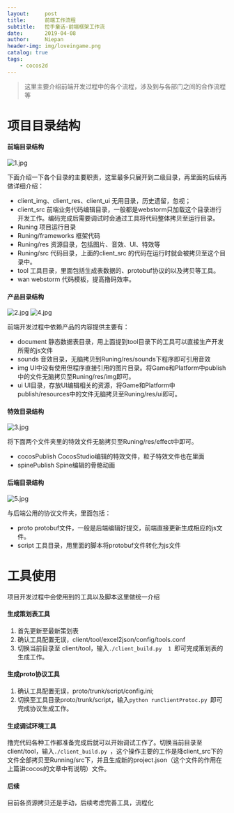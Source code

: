 ```yaml
---
layout:     post
title:      前端工作流程
subtitle:   拉手童话-前端框架工作流
date:       2019-04-08
author:     Niepan
header-img: img/loveingame.png
catalog: true
tags:
    - cocos2d
---
```

> 这里主要介绍前端开发过程中的各个流程，涉及到与各部门之间的合作流程等



# 项目目录结构

#### 前端目录结构
![1.jpg](https://upload-images.jianshu.io/upload_images/1874051-3e0d36805735f4e4.jpg?imageMogr2/auto-orient/strip%7CimageView2/2/w/1240)

下面介绍一下各个目录的主要职责，这里最多只展开到二级目录，再里面的后续再做详细介绍：
- client_img、client_res、client_ui 无用目录，历史遗留，忽视；
- client_src 前端业务代码编辑目录，一般都是webstorm只加载这个目录进行开发工作。编码完成后需要调试时会通过工具将代码整体拷贝至运行目录。
- Runing 项目运行目录
- Runing/frameworks 框架代码
- Runing/res 资源目录，包括图片、音效、UI、特效等
- Runing/src 代码目录，上面的client_src 的代码在运行时就会被拷贝至这个目录中。
- tool 工具目录，里面包括生成表数据的、protobuf协议的以及拷贝等工具。
- wan webstorm 代码模板，提高撸码效率。

#### 产品目录结构

![2.jpg](https://upload-images.jianshu.io/upload_images/1874051-d437cd0ead5723b7.jpg?imageMogr2/auto-orient/strip%7CimageView2/2/w/1240)
![4.jpg](https://upload-images.jianshu.io/upload_images/1874051-16c095a9a4e51518.jpg?imageMogr2/auto-orient/strip%7CimageView2/2/w/1240)

前端开发过程中依赖产品的内容提供主要有：
- document 静态数据表目录，用上面提到tool目录下的工具可以直接生产开发所需的js文件
- sounds 音效目录，无脑拷贝到Runing/res/sounds下程序即可引用音效
- img UI中没有使用但程序直接引用的图片目录。将Game和Platform中publish中的文件无脑拷贝至Runing/res/img即可。
- ui UI目录，存放UI编辑相关的资源，将Game和Platform中publish/resources中的文件无脑拷贝至Runing/res/ui即可。

#### 特效目录结构

![3.jpg](https://upload-images.jianshu.io/upload_images/1874051-b0a6f2c0d976a34b.jpg?imageMogr2/auto-orient/strip%7CimageView2/2/w/1240)

将下面两个文件夹里的特效文件无脑拷贝至Runing/res/effect中即可。
- cocosPublish CocosStudio编辑的特效文件，粒子特效文件也在里面
- spinePublish  Spine编辑的骨骼动画

#### 后端目录结构

![5.jpg](https://upload-images.jianshu.io/upload_images/1874051-351835295980186f.jpg?imageMogr2/auto-orient/strip%7CimageView2/2/w/1240)

与后端公用的协议文件夹，里面包括：
- proto protobuf文件，一般是后端编辑好提交，前端直接更新生成相应的js文件。
- script 工具目录，用里面的脚本将protobuf文件转化为js文件

# 工具使用
项目开发过程中会使用到的工具以及脚本这里做统一介绍

#### 生成策划表工具
1. 首先更新至最新策划表
2. 确认工具配置无误，client/tool/excel2json/config/tools.conf
3. 切换当前目录至 client/tool，输入```./client_build.py  1 ```即可完成策划表的生成工作。

#### 生成proto协议工具
1. 确认工具配置无误，proto/trunk/script/config.ini;
2. 切换至工具目录proto/trunk/script，输入```python runClientProtoc.py ```即可完成协议生成工作。

#### 生成调试环境工具
撸完代码各种工作都准备完成后就可以开始调试工作了。切换当前目录至 client/tool，输入```./client_build.py ```，这个操作主要的工作是降client_src下的文件全部拷贝至Running/src下，并且生成新的project.json（这个文件的作用在上篇讲cocos的文章中有说明）文件。

#### 后续
目前各资源拷贝还是手动，后续考虑完善工具，流程化

